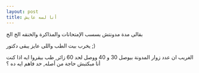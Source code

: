 ```yaml
---
layout: post
title: أنا لسه عايش
---
```

بقالى مدة مدونتش بسسب الإمتحانات والمذاكرة والخنقه الخ الخ


يخرب بيت الطب واللى عايز يبقى دكتور ;)

الغريب ان عدد زوار المدونة بيوصل 30 و 40 ووصل لحد 60 زائر, طب بيقروا ايه اذا كنت أنا مبكتبش حاجة من أصله, حد فاهم ايه ده ؟
